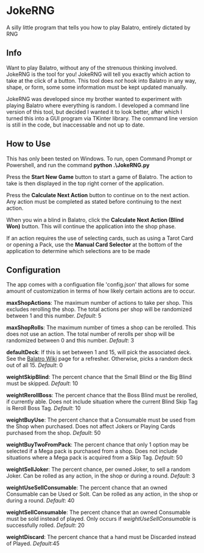 # JokeRNG
A silly little program that tells you how to play Balatro, entirely dictated by RNG

## Info
Want to play Balatro, without any of the strenuous thinking involved. JokeRNG is the tool for you! JokeRNG will tell you exactly which action to take at the click of a button. This tool does *not* hook into Balatro in any way, shape, or form, some some information must be kept updated manually.

JokeRNG was developed since my brother wanted to experiment with playing Balatro where everything is random. I developed a command line version of this tool, but decided I wanted it to look better, after which I turned this into a GUI program via TKinter library. The command line version is still in the code, but inaccessable and not up to date.

## How to Use
This has only been tested on Windows. To run, open Command Prompt or Powershell, and run the command **python .\JokeRNG.py**

Press the **Start New Game** button to start a game of Balatro. The action to take is then displayed in the top right corner of the application.

Press the **Calculate Next Action** button to continue on to the next action. Any action must be completed as stated before continuing to the next action.

When you win a blind in Balatro, click the **Calculate Next Action (Blind Won)** button. This will continue the application into the shop phase.

If an action requires the use of selecting cards, such as using a Tarot Card or opening a Pack, use the **Manual Card Selector** at the bottom of the application to determine which selections are to be made

## Configuration
The app comes with a configuation file 'config.json' that allows for some amount of customization in terms of how likely certain actions are to occur.

**maxShopActions**: The maximum number of actions to take per shop. This excludes rerolling the shop. The total actions per shop will be randomized between 1 and this number. *Default*: 5

**maxShopRolls**: The maximum number of times a shop can be rerolled. This does not use an action. The total number of rerolls per shop will be randomized between 0 and this number. *Default*: 3

**defaultDeck**: If this is set between 1 and 15, will pick the associated deck. See the [Balatro Wiki](https://balatrogame.fandom.com/wiki/Decks) page for a refresher. Otherwise, picks a random deck out of all 15. *Default*: 0

**weightSkipBlind**: The percent chance that the Small Blind or the Big Blind must be skipped. *Default*: 10

**weightRerollBoss**: The percent chance that the Boss Blind must be rerolled, if currently able. Does not include situation where the current Blind Skip Tag is Reroll Boss Tag. *Default*: 10

**weightBuyUse**: The percent chance that a Consumable must be used from the Shop when purchased. Does not affect Jokers or Playing Cards purchased from the shop. *Default*: 50

**weightBuyTwoFromPack**: The percent chance that only 1 option may be selected if a Mega pack is purchased from a shop. Does not include situations where a Mega pack is acquired from a Skip Tag. *Default*: 50

**weightSellJoker**: The percent chance, per owned Joker, to sell a random Joker. Can be rolled as any action, in the shop or during a round. *Default*: 3

**weightUseSellConsumable**: The percent chance that an owned Consumable can be Used or Solt. Can be rolled as any action, in the shop or during a round. *Default*: 40

**weightSellConsumable**: The percent chance that an owned Consumable must be sold instead of played. Only occurs if *weightUseSellConsumable* is successfully rolled. *Default*: 20

**weightDiscard**: The percent chance that a hand must be Discarded instead of Played. *Default*:45